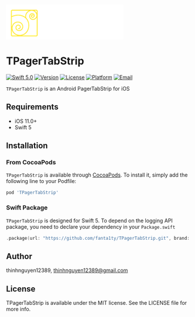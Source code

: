 ![Logo](https://github.com/fanta1ty/TAlertView/blob/master/Logo/Logo.png)
# TPagerTabStrip

[![Swift 5.0](https://img.shields.io/badge/Swift-5.0-brightgreen)](https://developer.apple.com/swift/)
[![Version](https://img.shields.io/cocoapods/v/TPagerTabStrip.svg?style=flat)](https://cocoapods.org/pods/TPagerTabStrip)
[![License](https://img.shields.io/cocoapods/l/TPagerTabStrip.svg?style=flat)](https://cocoapods.org/pods/TPagerTabStrip)
[![Platform](https://img.shields.io/cocoapods/p/TPagerTabStrip.svg?style=flat)](https://cocoapods.org/pods/TPagerTabStrip)
[![Email](https://img.shields.io/badge/contact-@thinhnguyen12389@gmail.com-blue)](thinhnguyen12389@gmail.com)

`TPagerTabStrip` is an Android PagerTabStrip for iOS

## Requirements
- iOS 11.0+
- Swift 5

## Installation

### From CocoaPods
`TPagerTabStrip` is available through [CocoaPods](https://cocoapods.org). To install
it, simply add the following line to your Podfile:

```ruby
pod 'TPagerTabStrip'
```

### Swift Package
`TPagerTabStrip` is designed for Swift 5. To depend on the logging API package, you need to declare your dependency in your `Package.swift`

```swift
.package(url: "https://github.com/fanta1ty/TPagerTabStrip.git", brand: "master"),
```

## Author

thinhnguyen12389, thinhnguyen12389@gmail.com

## License

TPagerTabStrip is available under the MIT license. See the LICENSE file for more info.
